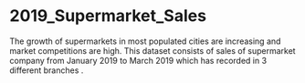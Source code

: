 # 2019_Supermarket_Sales
The growth of supermarkets in most populated cities are increasing and market competitions are high. This dataset consists of sales of supermarket company from January 2019 to March 2019 which has recorded in 3 different branches .

